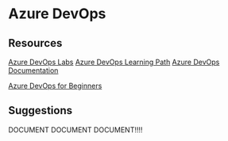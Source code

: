 # Azure DevOps 


## Resources
[Azure DevOps Labs](https://azuredevopslabs.com/)
[Azure DevOps Learning Path](https://learn.microsoft.com/en-us/training/browse/?products=azure-devops)
[Azure DevOps Documentation](https://learn.microsoft.com/en-us/azure/devops/?view=azure-devops)


[Azure DevOps for Beginners](https://www.youtube.com/watch?v=aonA7Kb7WGE)



## Suggestions 
DOCUMENT DOCUMENT DOCUMENT!!!!  
